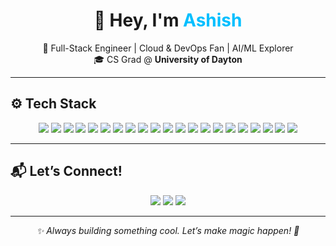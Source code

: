 <h1 align="center">👋 Hey, I'm <span style="color:#00BFFF">Ashish</span></h1>

<p align="center">
  🚀 Full-Stack Engineer | Cloud & DevOps Fan | AI/ML Explorer  
  <br>
  🎓 CS Grad @ <strong>University of Dayton</strong>
</p>

---

## ⚙️ Tech Stack

<p align="center">
  <!-- Languages -->
  <img src="https://img.shields.io/badge/Python-3776AB?style=flat&logo=python&logoColor=white"/>
  <img src="https://img.shields.io/badge/JavaScript-F7DF1E?style=flat&logo=javascript&logoColor=black"/>
  <img src="https://img.shields.io/badge/TypeScript-3178C6?style=flat&logo=typescript&logoColor=white"/>
  <img src="https://img.shields.io/badge/SQL-003B57?style=flat&logo=mysql&logoColor=white"/>

  <!-- Frameworks -->
  <img src="https://img.shields.io/badge/React-61DAFB?style=flat&logo=react&logoColor=black"/>
  <img src="https://img.shields.io/badge/Next.js-000000?style=flat&logo=next.js"/>
  <img src="https://img.shields.io/badge/NestJS-E0234E?style=flat&logo=nestjs&logoColor=white"/>
  <img src="https://img.shields.io/badge/Node.js-339933?style=flat&logo=node.js&logoColor=white"/>

  <!-- DBs -->
  <img src="https://img.shields.io/badge/PostgreSQL-4169E1?style=flat&logo=postgresql&logoColor=white"/>
  <img src="https://img.shields.io/badge/MongoDB-47A248?style=flat&logo=mongodb&logoColor=white"/>
  <img src="https://img.shields.io/badge/Supabase-3ECF8E?style=flat&logo=supabase&logoColor=white"/>

  <!-- Cloud & DevOps -->
  <img src="https://img.shields.io/badge/AWS-232F3E?style=flat&logo=amazonaws&logoColor=white"/>
  <img src="https://img.shields.io/badge/GCP-4285F4?style=flat&logo=googlecloud&logoColor=white"/>
  <img src="https://img.shields.io/badge/Azure-0078D4?style=flat&logo=microsoftazure&logoColor=white"/>
  <img src="https://img.shields.io/badge/Docker-2496ED?style=flat&logo=docker&logoColor=white"/>
  <img src="https://img.shields.io/badge/Kubernetes-326CE5?style=flat&logo=kubernetes&logoColor=white"/>
  <img src="https://img.shields.io/badge/Terraform-623CE4?style=flat&logo=terraform&logoColor=white"/>

  <!-- Tools & AI -->
  <img src="https://img.shields.io/badge/Git-F05032?style=flat&logo=git&logoColor=white"/>
  <img src="https://img.shields.io/badge/Postman-FF6C37?style=flat&logo=postman&logoColor=white"/>
  <img src="https://img.shields.io/badge/ChatGPT-10A37F?style=flat&logo=openai&logoColor=white"/>
  <img src="https://img.shields.io/badge/Amazon_Bedrock-FF9900?style=flat&logo=amazon&logoColor=white"/>
</p>

---

## 📬 Let’s Connect!

<p align="center">
  <a href="https://linkedin.com/in/ashishparulekar"><img src="https://img.shields.io/badge/LinkedIn-blue?style=flat&logo=linkedin&logoColor=white"/></a>
  <a href="mailto:parulekar.ashish17@gmail.com"><img src="https://img.shields.io/badge/Gmail-red?style=flat&logo=gmail&logoColor=white"/></a>
  <a href="https://github.com/ashi-ish"><img src="https://img.shields.io/badge/GitHub-black?style=flat&logo=github&logoColor=white"/></a>
</p>

---

<p align="center"><em>✨ Always building something cool. Let’s make magic happen! 🚀</em></p>
